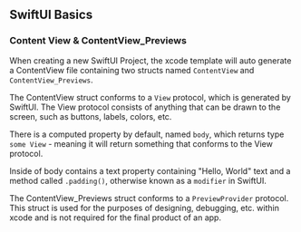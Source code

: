 ## SwiftUI Basics

### Content View & ContentView_Previews

When creating a new SwiftUI Project, the xcode template will auto generate a ContentView file containing two structs named `ContentView` and `ContentView_Previews`.

The ContentView struct conforms to a `View` protocol, which is generated by SwiftUI. The View protocol consists of anything that can be drawn to the screen, such as buttons, labels, colors, etc.

There is a computed property by default, named `body`, which returns type `some View` - meaning it will return something that conforms to the View protocol.

Inside of body contains a text property containing "Hello, World" text and a method called `.padding()`, otherwise known as a `modifier` in SwiftUI.

The ContentView_Previews struct conforms to a `PreviewProvider` protocol. This struct is used for the purposes of designing, debugging, etc. within xcode and is not required for the final product of an app. 
